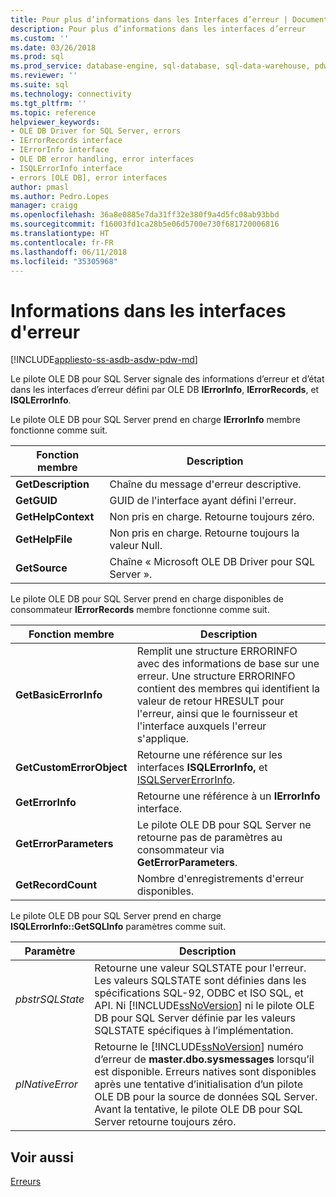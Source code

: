 ```yaml
---
title: Pour plus d’informations dans les Interfaces d’erreur | Documents Microsoft
description: Pour plus d’informations dans les interfaces d’erreur
ms.custom: ''
ms.date: 03/26/2018
ms.prod: sql
ms.prod_service: database-engine, sql-database, sql-data-warehouse, pdw
ms.reviewer: ''
ms.suite: sql
ms.technology: connectivity
ms.tgt_pltfrm: ''
ms.topic: reference
helpviewer_keywords:
- OLE DB Driver for SQL Server, errors
- IErrorRecords interface
- IErrorInfo interface
- OLE DB error handling, error interfaces
- ISQLErrorInfo interface
- errors [OLE DB], error interfaces
author: pmasl
ms.author: Pedro.Lopes
manager: craigg
ms.openlocfilehash: 36a8e0885e7da31ff32e380f9a4d5fc08ab93bbd
ms.sourcegitcommit: f16003fd1ca28b5e06d5700e730f681720006816
ms.translationtype: HT
ms.contentlocale: fr-FR
ms.lasthandoff: 06/11/2018
ms.locfileid: "35305968"
---
```

# <a name="information-in-error-interfaces"></a>Informations dans les interfaces d'erreur
[!INCLUDE[appliesto-ss-asdb-asdw-pdw-md](../../../includes/appliesto-ss-asdb-asdw-pdw-md.md)]

  Le pilote OLE DB pour SQL Server signale des informations d’erreur et d’état dans les interfaces d’erreur défini par OLE DB **IErrorInfo**, **IErrorRecords**, et **ISQLErrorInfo**.  
  
 Le pilote OLE DB pour SQL Server prend en charge **IErrorInfo** membre fonctionne comme suit.  
  
|Fonction membre|Description|  
|---------------------|-----------------|  
|**GetDescription**|Chaîne du message d'erreur descriptive.|  
|**GetGUID**|GUID de l'interface ayant défini l'erreur.|  
|**GetHelpContext**|Non pris en charge. Retourne toujours zéro.|  
|**GetHelpFile**|Non pris en charge. Retourne toujours la valeur Null.|  
|**GetSource**|Chaîne « Microsoft OLE DB Driver pour SQL Server ».|  
  
 Le pilote OLE DB pour SQL Server prend en charge disponibles de consommateur **IErrorRecords** membre fonctionne comme suit.  
  
|Fonction membre|Description|  
|---------------------|-----------------|  
|**GetBasicErrorInfo**|Remplit une structure ERRORINFO avec des informations de base sur une erreur. Une structure ERRORINFO contient des membres qui identifient la valeur de retour HRESULT pour l'erreur, ainsi que le fournisseur et l'interface auxquels l'erreur s'applique.|  
|**GetCustomErrorObject**|Retourne une référence sur les interfaces **ISQLErrorInfo,** et [ISQLServerErrorInfo](http://msdn.microsoft.com/library/a8323b5c-686a-4235-a8d2-bda43617b3a1).|  
|**GetErrorInfo**|Retourne une référence à un **IErrorInfo** interface.|  
|**GetErrorParameters**|Le pilote OLE DB pour SQL Server ne retourne pas de paramètres au consommateur via **GetErrorParameters**.|  
|**GetRecordCount**|Nombre d'enregistrements d'erreur disponibles.|  
  
 Le pilote OLE DB pour SQL Server prend en charge **ISQLErrorInfo::GetSQLInfo** paramètres comme suit.  
  
|Paramètre|Description|  
|---------------|-----------------|  
|*pbstrSQLState*|Retourne une valeur SQLSTATE pour l'erreur. Les valeurs SQLSTATE sont définies dans les spécifications SQL-92, ODBC et ISO SQL, et API. Ni [!INCLUDE[ssNoVersion](../../../includes/ssnoversion-md.md)] ni le pilote OLE DB pour SQL Server définie par les valeurs SQLSTATE spécifiques à l’implémentation.|  
|*plNativeError*|Retourne le [!INCLUDE[ssNoVersion](../../../includes/ssnoversion-md.md)] numéro d’erreur de **master.dbo.sysmessages** lorsqu’il est disponible. Erreurs natives sont disponibles après une tentative d’initialisation d’un pilote OLE DB pour la source de données SQL Server. Avant la tentative, le pilote OLE DB pour SQL Server retourne toujours zéro.|  
  
## <a name="see-also"></a>Voir aussi  
 [Erreurs](../../oledb/ole-db-errors/errors.md)  
  
  
